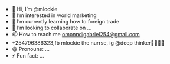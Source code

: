 - 👋 Hi, I’m @mlockie
- 👀 I’m interested in world marketing 
- 🌱 I’m currently learning how to foreign trade
- 💞️ I’m looking to collaborate on ...
- 📫 How to reach me omonndigabriel254@gmail.com
- +254796386323,fb mlockie the nurrse, ig @deep thinker🤔🤔🤔🤔
- 😄 Pronouns: ...
- ⚡ Fun fact: ...

<!---
mlockie/mlockie is a ✨ special ✨ repository because its `README.md` (this file) appears on your GitHub profile.
You can click the Preview link to take a look at your changes.
--->
